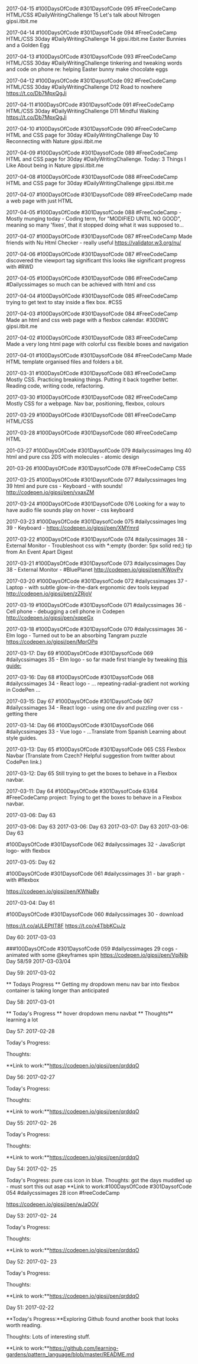 2017-04-15  #100DaysOfCode #301DaysofCode 095
#FreeCodeCamp HTML/CSS  #DailyWritingChallenge 15 Let's talk about Nitrogen gipsi.itbit.me   

2017-04-14  #100DaysOfCode #301DaysofCode 094
#FreeCodeCamp HTML/CSS  30day #DailyWritingChallenge 14 gipsi.itbit.me  Easter Bunnies and a Golden Egg 

2017-04-13  #100DaysOfCode #301DaysofCode 093
#FreeCodeCamp HTML/CSS  30day #DailyWritingChallenge tinkering and tweaking words and code on phone re: helping Easter bunny make chocolate eggs


2017-04-12  #100DaysOfCode #301DaysofCode 092
#FreeCodeCamp HTML/CSS  30day #DailyWritingChallenge D12 Road to nowhere https://t.co/Db7MpxQgJi

2017-04-11 #100DaysOfCode #301DaysofCode 091
#FreeCodeCamp HTML/CSS  30day #DailyWritingChallenge D11 Mindful Walking https://t.co/Db7MpxQgJi

2017-04-10  #100DaysOfCode #301DaysofCode 090
#FreeCodeCamp HTML and CSS page for 30day #DailyWritingChallenge Day 10 Reconnecting with Nature gipsi.itbit.me

2017-04-09  #100DaysOfCode #301DaysofCode 089
#FreeCodeCamp HTML and CSS page for 30day #DailyWritingChallenge. Today: 3 Things I Like About being in Nature gipsi.itbit.me

2017-04-08  #100DaysOfCode #301DaysofCode 088
#FreeCodeCamp HTML and CSS page for 30day #DailyWritingChallenge gipsi.itbit.me

2017-04-07 #100DaysOfCode #301DaysofCode 089
#FreeCodeCamp made a web page with just HTML 

2017-04-05  #100DaysOfCode #301DaysofCode 088
#FreeCodeCamp - Mostly munging today - Coding term,  for "MODIFIED UNTIL NO GOOD", meaning so many 'fixes', that it stopped doing what it was supposed to... 


2017-04-07  #100DaysOfCode #301DaysofCode 087
#FreeCodeCamp Made friends with Nu Html Checker - really useful
https://validator.w3.org/nu/

2017-04-06  #100DaysOfCode #301DaysofCode 087
#FreeCodeCamp discovered the viewport <meta> tag significant this looks like significant progress with #RWD

2017-04-05  #100DaysOfCode #301DaysofCode 086
#FreeCodeCamp #Dailycssimages so much can be achieved with html and css 

2017-04-04  #100DaysOfCode #301DaysofCode 085
#FreeCodeCamp trying to get text to stay inside a flex box. #CSS

2017-04-03  #100DaysOfCode #301DaysofCode 084
#FreeCodeCamp Made an html and css web page with a flexbox calendar. #30DWC gipsi.itbit.me

2017-04-02  #100DaysOfCode #301DaysofCode 083
#FreeCodeCamp Made a very long html page with colorful css flexible boxes and navigation 


2017-04-01  #100DaysOfCode #301DaysofCode 084
#FreeCodeCamp Made HTML template
organised files and folders a bit.

2017-03-31  #100DaysOfCode #301DaysofCode 083
#FreeCodeCamp Mostly CSS. Practicing breaking things. Putting it back together better. Reading code, writing code, refactoring.

2017-03-30  #100DaysOfCode #301DaysofCode 082
#FreeCodeCamp Mostly CSS for a webpage. Nav bar, positioning, flexbox, colours

2017-03-29  #100DaysOfCode #301DaysofCode 081
#FreeCodeCamp  HTML/CSS 

2017-03-28 #100DaysOfCode #301DaysofCode 080
#FreeCodeCamp  HTML 

201-03-27  #100DaysOfCode #301DaysofCode 079
#dailycssimages  Img 40 html and pure css 2DS with molecules - atomic design 

201-03-26 #100DaysOfCode #301DaysofCode 078
#FreeCodeCamp CSS

2017-03-25  #100DaysOfCode #301DaysofCode 077
#dailycssimages  Img 39 html and pure css - Keyboard - with sounds! 
http://codepen.io/gipsi/pen/vxaxZM

2017-03-24  #100DaysOfCode #301DaysofCode 076
Looking for a way to have audio file sounds play on hover - css keyboard

2017-03-23  #100DaysOfCode #301DaysofCode 075
#dailycssimages  Img 39 - Keyboard -
https://codepen.io/gipsi/pen/XMYmrd

2017-03-22  #100DaysOfCode #301DaysofCode 074
#dailycssimages 38 - External Monitor - 
Troubleshoot css  with *:empty {border: 5px solid red;} tip from An Event Apart Digest


2017-03-21  #100DaysOfCode #301DaysofCode 073
#dailycssimages Day 38 - 
External Monitor - #BluePlanet 
http://codepen.io/gipsi/pen/KWovPy

2017-03-20  #100DaysOfCode #301DaysofCode 072
#dailycssimages 37 - Laptop - with subtle glow-in-the-dark ergonomic dev tools keypad 
http://codepen.io/gipsi/pen/zZRjoV

2017-03-19  #100DaysOfCode #301DaysofCode 071
#dailycssimages 36 - Cell phone - debugging  a cell phone in Codepen
http://codepen.io/gipsi/pen/xqpeGx

2017-03-18  #100DaysOfCode #301DaysofCode 070
#dailycssimages 36 - Elm logo - Turned out to be an absorbing Tangram puzzle 
https://codepen.io/gipsi/pen/MprOPq

2017-03-17: Day 69 #100DaysOfCode #301DaysofCode 069 #dailycssimages 35 - Elm logo - so far made first triangle by 
tweaking [this guide:](https://medium.com/coding-artist/an-intermediate-guide-to-pure-css-images-f058e2b30697#.cq76rf8hg)

2017-03-16: Day 68 #100DaysOfCode #301DaysofCode 068 #dailycssimages 34 - React logo - … repeating-radial-gradient not working in CodePen …

2017-03-15: Day 67 #100DaysOfCode #301DaysofCode 067 #dailycssimages 34 - React logo - using one div and puzzling over css - getting there

2017-03-14: Day 66 #100DaysOfCode #301DaysofCode 066 #dailycssimages 33 - Vue logo - …Translate from Spanish Learning about style guides.

2017-03-13: Day 65 #100DaysOfCode #301DaysofCode 065 CSS Flexbox Navbar (Translate from Czech? Helpful suggestion from twitter about CodePen link.)

2017-03-12: Day 65 Still trying to get the boxes to behave in a Flexbox navbar.

2017-03-11: Day 64 #100DaysOfCode #301DaysofCode 63/64 #FreeCodeCamp project: Trying to get the boxes to behave in a Flexbox navbar.

2017-03-06: Day 63

2017-03-06: Day 63
2017-03-06: Day 63
2017-03-07: Day 63
2017-03-06: Day 63

#100DaysOfCode #301DaysofCode 062 #dailycssimages 32 - JavaScript logo- with flexbox

2017-03-05: Day 62

#100DaysOfCode #301DaysofCode 061 #dailycssimages 31 - bar graph - with #flexbox

https://codepen.io/gipsi/pen/KWNaBy

2017-03-04: Day 61

#100DaysOfCode #301DaysofCode 060 #dailycssimages 30 - download


https://t.co/aULEPtIT8F https://t.co/x4TbbKCuJz


Day 60: 2017-03-03

###100DaysOfCode #301DaysofCode 059 #dailycssimages 29 cogs - animated with some @keyframes
spin https://codepen.io/gipsi/pen/VpjNjb Day 58/59 2017-03-03/04


Day 59: 2017-03-02

** Todays Progress ** Getting my dropdown menu nav bar into flexbox container is taking longer than anticipated


Day 58: 2017-03-01

** Today's Progress ** hover dropdown menu navbat ** Thoughts** learning a lot


Day 57: 2017-02-28

Today's Progress:

Thoughts:

**Link to work:**https://codepen.io/gipsi/pen/qrddqO


Day 56: 2017-02-27

Today's Progress:

Thoughts:

**Link to work:**https://codepen.io/gipsi/pen/qrddqO


Day 55: 2017-02- 26

Today's Progress:

Thoughts:

**Link to work:**https://codepen.io/gipsi/pen/qrddqO


Day 54: 2017-02- 25

Today's Progress: pure css icon in blue. Thoughts: got the days muddled up - must sort this out asap **Link to work:#100DaysOfCode #301DaysofCode 054 #dailycssimages 28 icon #freeCodeCamp

https://codepen.io/gipsi/pen/wJaOOV


Day 53: 2017-02- 24

Today's Progress:

Thoughts:

**Link to work:**https://codepen.io/gipsi/pen/qrddqO


Day 52: 2017-02- 23

Today's Progress:

Thoughts:

**Link to work:**https://codepen.io/gipsi/pen/qrddqO


Day 51: 2017-02-22

**Today's Progress:**Exploring  Github found another book that looks worth reading.

Thoughts:  Lots of interesting stuff.

**Link to work:**https://github.com/learning-gardens/pattern_language/blob/master/README.md
